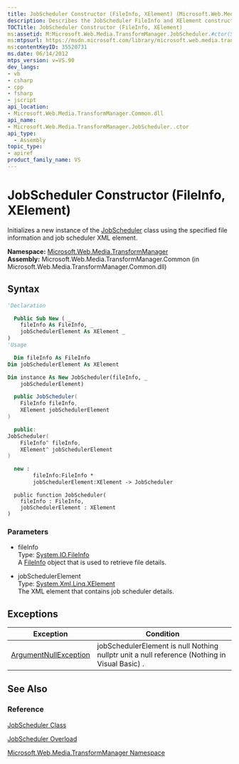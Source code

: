 ```yaml
---
title: JobScheduler Constructor (FileInfo, XElement) (Microsoft.Web.Media.TransformManager)
description: Describes the JobScheduler FileInfo and XElement constructor and provides the constructor's syntax, parameters, and exceptions.
TOCTitle: JobScheduler Constructor (FileInfo, XElement)
ms:assetid: M:Microsoft.Web.Media.TransformManager.JobScheduler.#ctor(System.IO.FileInfo,System.Xml.Linq.XElement)
ms:mtpsurl: https://msdn.microsoft.com/library/microsoft.web.media.transformmanager.jobscheduler.jobscheduler(v=VS.90)
ms:contentKeyID: 35520731
ms.date: 06/14/2012
mtps_version: v=VS.90
dev_langs:
- vb
- csharp
- cpp
- fsharp
- jscript
api_location:
- Microsoft.Web.Media.TransformManager.Common.dll
api_name:
- Microsoft.Web.Media.TransformManager.JobScheduler..ctor
api_type:
  - Assembly
topic_type:
- apiref
product_family_name: VS
---
```


# JobScheduler Constructor (FileInfo, XElement)

Initializes a new instance of the [JobScheduler](jobscheduler-class-microsoft-web-media-transformmanager.md) class using the specified file information and job scheduler XML element.

**Namespace:**  [Microsoft.Web.Media.TransformManager](microsoft-web-media-transformmanager-namespace.md)  
**Assembly:**  Microsoft.Web.Media.TransformManager.Common (in Microsoft.Web.Media.TransformManager.Common.dll)

## Syntax

```vb
'Declaration

  Public Sub New ( _
    fileInfo As FileInfo, _
    jobSchedulerElement As XElement _
)
'Usage

  Dim fileInfo As FileInfo
Dim jobSchedulerElement As XElement

Dim instance As New JobScheduler(fileInfo, _
    jobSchedulerElement)
```

```csharp
  public JobScheduler(
    FileInfo fileInfo,
    XElement jobSchedulerElement
)
```

```cpp
  public:
JobScheduler(
    FileInfo^ fileInfo, 
    XElement^ jobSchedulerElement
)
```

``` fsharp
  new : 
        fileInfo:FileInfo * 
        jobSchedulerElement:XElement -> JobScheduler
```

```jscript
  public function JobScheduler(
    fileInfo : FileInfo, 
    jobSchedulerElement : XElement
)
```

### Parameters

  - fileInfo  
    Type: [System.IO.FileInfo](https://msdn.microsoft.com/library/akth6b1k)  
    A [FileInfo](https://msdn.microsoft.com/library/akth6b1k) object that is used to retrieve file details.  

<!-- end list -->

  - jobSchedulerElement  
    Type: [System.Xml.Linq.XElement](https://msdn.microsoft.com/library/bb340098)  
    The XML element that contains job scheduler details.  

## Exceptions

|Exception|Condition|
|--- |--- |
|[ArgumentNullException](https://msdn.microsoft.com/library/27426hcy)|jobSchedulerElement is null Nothing nullptr unit a null reference (Nothing in Visual Basic) .|

## See Also

### Reference

[JobScheduler Class](jobscheduler-class-microsoft-web-media-transformmanager.md)

[JobScheduler Overload](jobscheduler-constructor-microsoft-web-media-transformmanager.md)

[Microsoft.Web.Media.TransformManager Namespace](microsoft-web-media-transformmanager-namespace.md)
